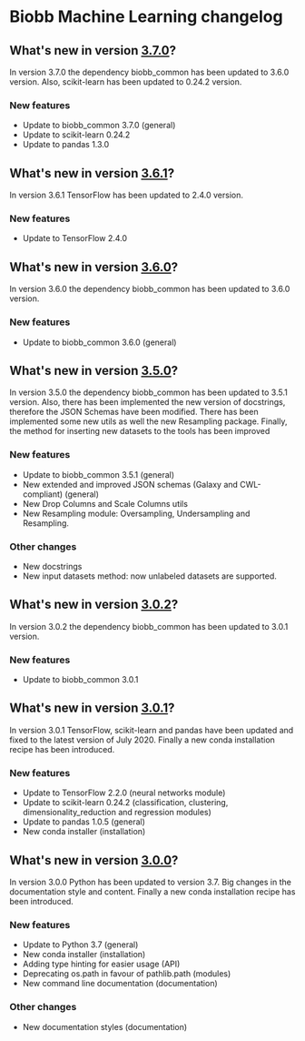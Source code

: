 # Biobb Machine Learning changelog

## What's new in version [3.7.0](https://github.com/bioexcel/biobb_ml/releases/tag/v3.7.0)?
In version 3.7.0 the dependency biobb_common has been updated to 3.6.0 version. Also, scikit-learn has been updated to 0.24.2 version.

### New features

* Update to biobb_common 3.7.0 (general)
* Update to scikit-learn 0.24.2
* Update to pandas 1.3.0

## What's new in version [3.6.1](https://github.com/bioexcel/biobb_ml/releases/tag/v3.6.1)?
In version 3.6.1 TensorFlow has been updated to 2.4.0 version. 

### New features

* Update to TensorFlow 2.4.0

## What's new in version [3.6.0](https://github.com/bioexcel/biobb_ml/releases/tag/v3.6.0)?
In version 3.6.0 the dependency biobb_common has been updated to 3.6.0 version. 

### New features

* Update to biobb_common 3.6.0 (general)

## What's new in version [3.5.0](https://github.com/bioexcel/biobb_ml/releases/tag/v3.5.0)?
In version 3.5.0 the dependency biobb_common has been updated to 3.5.1 version. Also, there has been implemented the new version of docstrings, therefore the JSON Schemas have been modified. There has been implemented some new utils as well the new Resampling package. Finally, the method for inserting new datasets to the tools has been improved

### New features

* Update to biobb_common 3.5.1 (general)
* New extended and improved JSON schemas (Galaxy and CWL-compliant) (general)
* New Drop Columns and Scale Columns utils
* New Resampling module: Oversampling, Undersampling and Resampling.

### Other changes

* New docstrings
* New input datasets method: now unlabeled datasets are supported.

## What's new in version [3.0.2](https://github.com/bioexcel/biobb_ml/releases/tag/v3.0.2)?
In version 3.0.2 the dependency biobb_common has been updated to 3.0.1 version.

### New features

* Update to biobb_common 3.0.1

## What's new in version [3.0.1](https://github.com/bioexcel/biobb_ml/releases/tag/v3.0.1)?
In version 3.0.1 TensorFlow, scikit-learn and pandas have been updated and fixed to the latest version of July 2020. Finally a new conda installation recipe has been introduced.

### New features

* Update to TensorFlow 2.2.0 (neural networks module)
* Update to scikit-learn 0.24.2 (classification, clustering, dimensionality_reduction and regression modules)
* Update to pandas 1.0.5 (general)
* New conda installer (installation)

## What's new in version [3.0.0](https://github.com/bioexcel/biobb_ml/releases/tag/v3.0.0)?
In version 3.0.0 Python has been updated to version 3.7. Big changes in the documentation style and content. Finally a new conda installation recipe has been introduced.

### New features

* Update to Python 3.7 (general)
* New conda installer (installation)
* Adding type hinting for easier usage (API)
* Deprecating os.path in favour of pathlib.path (modules)
* New command line documentation (documentation)

### Other changes

* New documentation styles (documentation)